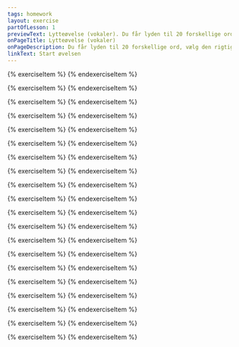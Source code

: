 ```yaml
---
tags: homework
layout: exercise
partOfLesson: 1
previewText: Lytteøvelse (vokaler). Du får lyden til 20 forskellige ord, vælg den rigtige stavemåde.
onPageTitle: Lytteøvelse (vokaler)
onPageDescription: Du får lyden til 20 forskellige ord, vælg den rigtige stavemåde.
linkText: Start øvelsen
---
```


{% exerciseItem %}
<image-illustration data-file="nature/niisa.jpg" data-alt="Tegning af et marsvin"></image-illustration>
<audio-player data-file="nature/niisa.mp3"></audio-player>
<multi-choice data-label="Qanoq allattarpaat?" data-type="radio" data-options="nisa, niisa" data-validation="2"></multi-choice>
<feedback-message data-content="Niisa betyder marsvin (hvalen)"></feedback-message>
{% endexerciseItem %}

{% exerciseItem %}
<image-illustration data-file="body/assak.png"></image-illustration>
<audio-player data-file="body/assak.mp3"></audio-player>
<multi-choice data-label="Qanoq allattarpaat?" data-type="radio" data-options="assak, assik" data-validation="1"></multi-choice>
<feedback-message data-content="Assak betyder hånd"></feedback-message>
{% endexerciseItem %}

{% exerciseItem %}
<audio-player data-file="plants/plants-and-fruits_16.mp3"></audio-player>
<multi-choice data-label="Qanoq allattarpaat?" data-type="radio" data-options="qajaasaq, qaajaasaq" data-validation="1"></multi-choice>
<feedback-message data-content="Qajaasaq betyder grønlandspost"></feedback-message>
{% endexerciseItem %}

{% exerciseItem %}
<image-illustration data-file="body/naat.png"></image-illustration>
<audio-player data-file="body/naat.mp3"></audio-player>
<multi-choice data-label="Qanoq allattarpaat?" data-type="radio" data-options="naat, niit" data-validation="1"></multi-choice>
<feedback-message data-content="Naat betyder mave"></feedback-message>
{% endexerciseItem %}

{% exerciseItem %}
<image-illustration data-file="nature/appa.jpg"></image-illustration>
<audio-player data-file="nature/appa.mp3"></audio-player>
<multi-choice data-label="Qanoq allattarpaat?" data-type="radio" data-options="appa, aappa" data-validation="1"></multi-choice>
<feedback-message data-content="Appa betyder lomvie"></feedback-message>
{% endexerciseItem %}

{% exerciseItem %}
<audio-player data-file="body/saaneq.mp3"></audio-player>
<multi-choice data-label="Qanoq allattarpaat?" data-type="radio" data-options="saneq, saaneq" data-validation="2"></multi-choice>
<feedback-message data-content="saaneq betyder knogle"></feedback-message>
{% endexerciseItem %}

{% exerciseItem %}
<image-illustration data-file="clothes/qarliit.png"></image-illustration>
<audio-player data-file="clothes/qarliit.mp3"></audio-player>
<multi-choice data-label="Qanoq allattarpaat?" data-type="radio" data-options="qarliit, qarlit" data-validation="1"></multi-choice>
<feedback-message data-content="Qarliit betyder bukser"></feedback-message>
{% endexerciseItem %}

{% exerciseItem %}
<image-illustration data-file="nature/ammassak.jpg"></image-illustration>
<audio-player data-file="nature/ammassak.mp3"></audio-player>
<multi-choice data-label="Qanoq allattarpaat?" data-type="radio" data-options="ammassuk, ammassak" data-validation="2"></multi-choice>
<feedback-message data-content="Ammassak er navnet på den fisk man på dansk kalder for en lodde"></feedback-message>
{% endexerciseItem %}

{% exerciseItem %}
<image-illustration data-file="clothes/aaqqat.png"></image-illustration>
<audio-player data-file="clothes/aaqqat.mp3"></audio-player>
<multi-choice data-label="Qanoq allattarpaat?" data-type="radio" data-options="aqqat, aaqqat" data-validation="2"></multi-choice>
<feedback-message data-content="Aaqqat betyder vante/handske"></feedback-message>
{% endexerciseItem %}

{% exerciseItem %}
<image-illustration data-file="nature/uppik.jpg"></image-illustration>
<audio-player data-file="nature/uppik.mp3"></audio-player>
<multi-choice data-label="Qanoq allattarpaat?" data-type="radio" data-options="uppak, uppik" data-validation="2"></multi-choice>
<feedback-message data-content="Uppik betyder ugle"></feedback-message>
{% endexerciseItem %}

{% exerciseItem %}
<image-illustration data-file="home/Hjem_14.png"></image-illustration>
<audio-player data-file="home/pequtit.mp3"></audio-player>
<multi-choice data-label="Qanoq allattarpaat?" data-type="radio" data-options="pequtit, pequutit" data-validation="1"></multi-choice>
<feedback-message data-content="Pequtit betyder møbler"></feedback-message>
{% endexerciseItem %}

{% exerciseItem %}
<image-illustration data-file="home/Hjem_24.png"></image-illustration>
<audio-player data-file="home/siniffik.mp3"></audio-player>
<multi-choice data-label="Qanoq allattarpaat?" data-type="radio" data-options="siniffik, siniiffik" data-validation="1"></multi-choice>
<feedback-message data-content="Siniffik betyder seng"></feedback-message>
{% endexerciseItem %}

{% exerciseItem %}
<image-illustration data-file="home/Hjem_29.png"></image-illustration>
<audio-player data-file="home/asseq.mp3"></audio-player>
<multi-choice data-label="Qanoq allattarpaat?" data-type="radio" data-options="isseq, asseq" data-validation="2"></multi-choice>
<feedback-message data-content="Asseq betyder billede"></feedback-message>
{% endexerciseItem %}

{% exerciseItem %}
<image-illustration data-file="family/naja.png"></image-illustration>
<audio-player data-file="family/naja.mp3"></audio-player>
<multi-choice data-label="Qanoq allattarpaat?" data-type="radio" data-options="naja, naaja" data-validation="1"></multi-choice>
<feedback-message data-content="Naja betyder lillesøster (til en storebror)"></feedback-message>
{% endexerciseItem %}

{% exerciseItem %}
<image-illustration data-file="nature/nipisa.jpg"></image-illustration>
<audio-player data-file="nature/nipisa.mp3"></audio-player>
<multi-choice data-label="Qanoq allattarpaat?" data-type="radio" data-options="niipiisa, nipisa" data-validation="2"></multi-choice>
<feedback-message data-content="Nipisa betyder stenbider"></feedback-message>
{% endexerciseItem %}

{% exerciseItem %}
<image-illustration data-file="body/timi.png"></image-illustration>
<audio-player data-file="body/timi.mp3"></audio-player>
<multi-choice data-label="Qanoq allattarpaat?" data-type="radio" data-options="tiimi, timi" data-validation="2"></multi-choice>
<feedback-message data-content="Timi betyder krop"></feedback-message>
{% endexerciseItem %}

{% exerciseItem %}
<image-illustration data-file="nature/aasiak.png"></image-illustration>
<audio-player data-file="nature/aasiak.mp3"></audio-player>
<multi-choice data-label="Qanoq allattarpaat?" data-type="radio" data-options="aasiaak, aasiak" data-validation="2"></multi-choice>
<feedback-message data-content="Aasiak betyder edderkop"></feedback-message>
{% endexerciseItem %}

{% exerciseItem %}
<image-illustration data-file="nature/pilutaq.png"></image-illustration>
<audio-player data-file="nature/pilutaq.mp3"></audio-player>
<multi-choice data-label="Qanoq allattarpaat?" data-type="radio" data-options="pilitaq, pilutaq" data-validation="2"></multi-choice>
<feedback-message data-content="Pilutaq betyder blad (på et træ eller plante)"></feedback-message>
{% endexerciseItem %}

{% exerciseItem %}
<image-illustration data-file="nature/puisi.png"></image-illustration>
<audio-player data-file="nature/puisi.mp3"></audio-player>
<multi-choice data-label="Qanoq allattarpaat?" data-type="radio" data-options="puisi, puusi" data-validation="1"></multi-choice>
<feedback-message data-content="Puisi betyder sæl"></feedback-message>
{% endexerciseItem %}

{% exerciseItem %}
<image-illustration data-file="nature/naaja.jpg"></image-illustration>
<audio-player data-file="nature/naaja.mp3"></audio-player>
<multi-choice data-label="Qanoq allattarpaat?" data-type="radio" data-options="naja, naaja" data-validation="2"></multi-choice>
<feedback-message data-content="Naaja betyder måge"></feedback-message>
{% endexerciseItem %}
